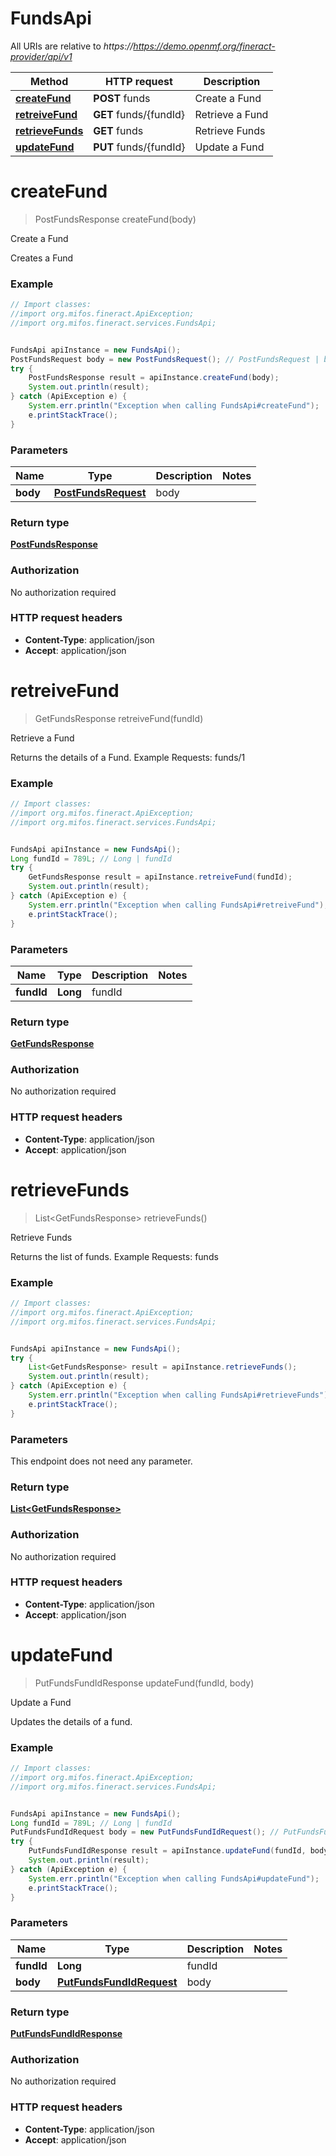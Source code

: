 # FundsApi

All URIs are relative to *https://https://demo.openmf.org/fineract-provider/api/v1*

Method | HTTP request | Description
------------- | ------------- | -------------
[**createFund**](FundsApi.md#createFund) | **POST** funds | Create a Fund
[**retreiveFund**](FundsApi.md#retreiveFund) | **GET** funds/{fundId} | Retrieve a Fund
[**retrieveFunds**](FundsApi.md#retrieveFunds) | **GET** funds | Retrieve Funds
[**updateFund**](FundsApi.md#updateFund) | **PUT** funds/{fundId} | Update a Fund


<a name="createFund"></a>
# **createFund**
> PostFundsResponse createFund(body)

Create a Fund

Creates a Fund

### Example
```java
// Import classes:
//import org.mifos.fineract.ApiException;
//import org.mifos.fineract.services.FundsApi;


FundsApi apiInstance = new FundsApi();
PostFundsRequest body = new PostFundsRequest(); // PostFundsRequest | body
try {
    PostFundsResponse result = apiInstance.createFund(body);
    System.out.println(result);
} catch (ApiException e) {
    System.err.println("Exception when calling FundsApi#createFund");
    e.printStackTrace();
}
```

### Parameters

Name | Type | Description  | Notes
------------- | ------------- | ------------- | -------------
 **body** | [**PostFundsRequest**](PostFundsRequest.md)| body |

### Return type

[**PostFundsResponse**](PostFundsResponse.md)

### Authorization

No authorization required

### HTTP request headers

 - **Content-Type**: application/json
 - **Accept**: application/json

<a name="retreiveFund"></a>
# **retreiveFund**
> GetFundsResponse retreiveFund(fundId)

Retrieve a Fund

Returns the details of a Fund.  Example Requests:  funds/1

### Example
```java
// Import classes:
//import org.mifos.fineract.ApiException;
//import org.mifos.fineract.services.FundsApi;


FundsApi apiInstance = new FundsApi();
Long fundId = 789L; // Long | fundId
try {
    GetFundsResponse result = apiInstance.retreiveFund(fundId);
    System.out.println(result);
} catch (ApiException e) {
    System.err.println("Exception when calling FundsApi#retreiveFund");
    e.printStackTrace();
}
```

### Parameters

Name | Type | Description  | Notes
------------- | ------------- | ------------- | -------------
 **fundId** | **Long**| fundId |

### Return type

[**GetFundsResponse**](GetFundsResponse.md)

### Authorization

No authorization required

### HTTP request headers

 - **Content-Type**: application/json
 - **Accept**: application/json

<a name="retrieveFunds"></a>
# **retrieveFunds**
> List&lt;GetFundsResponse&gt; retrieveFunds()

Retrieve Funds

Returns the list of funds.  Example Requests:  funds

### Example
```java
// Import classes:
//import org.mifos.fineract.ApiException;
//import org.mifos.fineract.services.FundsApi;


FundsApi apiInstance = new FundsApi();
try {
    List<GetFundsResponse> result = apiInstance.retrieveFunds();
    System.out.println(result);
} catch (ApiException e) {
    System.err.println("Exception when calling FundsApi#retrieveFunds");
    e.printStackTrace();
}
```

### Parameters
This endpoint does not need any parameter.

### Return type

[**List&lt;GetFundsResponse&gt;**](GetFundsResponse.md)

### Authorization

No authorization required

### HTTP request headers

 - **Content-Type**: application/json
 - **Accept**: application/json

<a name="updateFund"></a>
# **updateFund**
> PutFundsFundIdResponse updateFund(fundId, body)

Update a Fund

Updates the details of a fund.

### Example
```java
// Import classes:
//import org.mifos.fineract.ApiException;
//import org.mifos.fineract.services.FundsApi;


FundsApi apiInstance = new FundsApi();
Long fundId = 789L; // Long | fundId
PutFundsFundIdRequest body = new PutFundsFundIdRequest(); // PutFundsFundIdRequest | body
try {
    PutFundsFundIdResponse result = apiInstance.updateFund(fundId, body);
    System.out.println(result);
} catch (ApiException e) {
    System.err.println("Exception when calling FundsApi#updateFund");
    e.printStackTrace();
}
```

### Parameters

Name | Type | Description  | Notes
------------- | ------------- | ------------- | -------------
 **fundId** | **Long**| fundId |
 **body** | [**PutFundsFundIdRequest**](PutFundsFundIdRequest.md)| body |

### Return type

[**PutFundsFundIdResponse**](PutFundsFundIdResponse.md)

### Authorization

No authorization required

### HTTP request headers

 - **Content-Type**: application/json
 - **Accept**: application/json

